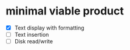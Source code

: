 minimal viable product
======================

- [x] Text display with formatting
- [ ] Text insertion
- [ ] Disk read/write
